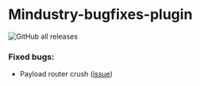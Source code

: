 # Mindustry-bugfixes-plugin
![GitHub all releases](https://img.shields.io/github/downloads/Agzam4/Mindustry-bugfixes-plugin/total?color=%23f07&style=for-the-badge)

### Fixed bugs:
* Payload router crush ([issue](https://github.com/Anuken/Mindustry/issues/8092))
